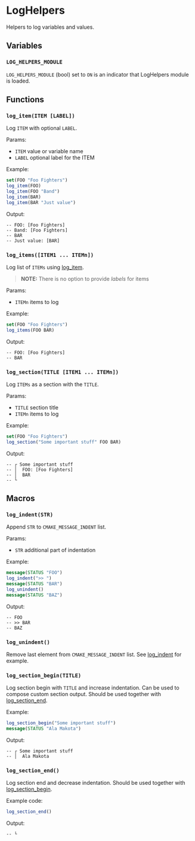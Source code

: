 # LogHelpers #

Helpers to log variables and values.


## Variables ##

### `LOG_HELPERS_MODULE` ###

`LOG_HELPERS_MODULE` (bool) set to `ON` is an indicator that LogHelpers module
is loaded.


## Functions ##

### `log_item(ITEM [LABEL])` ###

Log `ITEM` with optional `LABEL`.

Params:

* `ITEM`   value or variable name
* `LABEL`  optional label for the ITEM

Example:

```CMake
set(FOO "Foo Fighters")
log_item(FOO)
log_item(FOO "Band")
log_item(BAR)
log_item(BAR "Just value")
```

Output:

```text
-- FOO: [Foo Fighters]
-- Band: [Foo Fighters]
-- BAR
-- Just value: [BAR]
```

### `log_items([ITEM1 ... ITEMn])` ###

Log list of `ITEMs` using [log_item](#log_itemitem-label).

> **NOTE:** There is no option to provide *labels* for items

Params:

* `ITEMn`  items to log

Example:

```CMake
set(FOO "Foo Fighters")
log_items(FOO BAR)
```

Output:

```text
-- FOO: [Foo Fighters]
-- BAR
```

### `log_section(TITLE [ITEM1 ... ITEMn])` ###

Log `ITEMs` as a section with the `TITLE`.

Params:

* `TITLE`  section title
* `ITEMn`  items to log

Example:

```CMake
set(FOO "Foo Fighters")
log_section("Some important stuff" FOO BAR)
```

Output:

```text
-- ┌ Some important stuff
-- │  FOO: [Foo Fighters]
-- │  BAR
-- └
```


## Macros ##

### `log_indent(STR)` ###

Append `STR` to `CMAKE_MESSAGE_INDENT` list.

Params:

* `STR`  additional part of indentation

Example:

```CMake
message(STATUS "FOO")
log_indent(">> ")
message(STATUS "BAR")
log_unindent()
message(STATUS "BAZ")
```

Output:

```text
-- FOO
-- >> BAR
-- BAZ
```

### `log_unindent()` ###

Remove last element from `CMAKE_MESSAGE_INDENT` list.
See [log_indent](#log_indentstr) for example.


### `log_section_begin(TITLE)` ###

Log section begin with `TITLE` and increase indentation.
Can be used to compose custom section output.
Should be used together with [log_section_end](#log_section_end).

Example:

```CMake
log_section_begin("Some important stuff")
message(STATUS "Ala Makota")
```

Output:

```text
-- ┌ Some important stuff
-- │  Ala Makota
```


### `log_section_end()` ###

Log section end and decrease indentation.
Should be used together with [log_section_begin](#log_section_begintitle).

Example code:

```CMake
log_section_end()
```

Output:

```text
-- └
```
